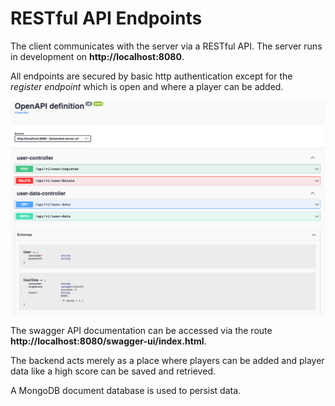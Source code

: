 # RESTful API Endpoints

The client communicates with the server via a RESTful API. The server runs in development on **http://localhost:8080**.

All endpoints are secured by basic http authentication except for the *register endpoint* which is open and where a player can be added.

![Open API Specification](./open-api-specification.png)

The swagger API documentation can be accessed via the route **http://localhost:8080/swagger-ui/index.html**.

The backend acts merely as a place where players can be added and player data like a high score can be saved and retrieved.

A MongoDB document database is used to persist data.
